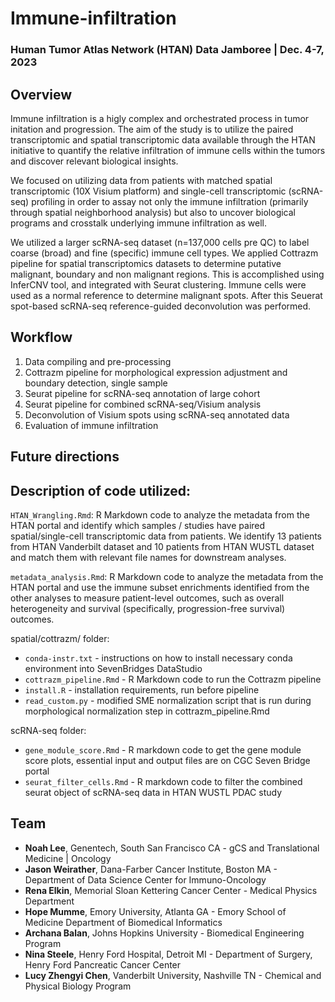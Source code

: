 # Immune-infiltration

### Human Tumor Atlas Network (HTAN) Data Jamboree | Dec. 4-7, 2023 

## Overview

Immune infiltration is a higly complex and orchestrated process in tumor initation and progression. The aim of the study is to utilize the paired transcriptomic and spatial transcriptomic data available through the HTAN initiative to quantify the relative infiltration of immune cells within the tumors and discover relevant biological insights. 

We focused on utilizing data from patients with matched spatial transcriptomic (10X Visium platform) and single-cell transcriptomic (scRNA-seq) profiling in order to assay not only the immune infiltration (primarily through spatial neighborhood analysis) but also to uncover biological programs and crosstalk underlying immune infiltration as well. 

We utilized a larger scRNA-seq dataset (n=137,000 cells pre QC) to label coarse (broad) and fine (specific) immune cell types. We applied Cottrazm pipeline for spatial transcriptomics datasets to determine putative malignant, boundary and non malignant regions. This is accomplished using InferCNV tool, and integrated with Seurat clustering. Immune cells were used as a normal reference to determine malignant spots. After this Seuerat spot-based scRNA-seq reference-guided deconvolution was performed.

## Workflow 

1. Data compiling and pre-processing
2. Cottrazm pipeline for morphological expression adjustment and boundary detection, single sample
3. Seurat pipeline for scRNA-seq annotation of large cohort
4. Seurat pipeline for combined scRNA-seq/Visium analysis
5. Deconvolution of Visium spots using scRNA-seq annotated data
6. Evaluation of immune infiltration

## Future directions

## Description of code utilized:

`HTAN_Wrangling.Rmd`: R Markdown code to analyze the metadata from the HTAN portal and identify which samples / studies have paired spatial/single-cell transcriptomic data from patients. We identify 13 patients from HTAN Vanderbilt dataset and 10 patients from HTAN WUSTL dataset and match them with relevant file names for downstream analyses.

`metadata_analysis.Rmd`: R Markdown code to analyze the metadata from the HTAN portal and use the immune subset enrichments identified from the other analyses to measure patient-level outcomes, such as overall heterogeneity and survival (specifically, progression-free survival) outcomes.

spatial/cottrazm/ folder: 
* `conda-instr.txt` - instructions on how to install necessary conda environment into SevenBridges DataStudio
* `cottrazm_pipeline.Rmd` - R Markdown code to run the Cottrazm pipeline
* `install.R` - installation requirements, run before pipeline
* `read_custom.py` - modified SME normalization script that is run during morphological normalization step in cottrazm_pipeline.Rmd

scRNA-seq folder:
* `gene_module_score.Rmd` - R markdown code to get the gene module score plots, essential input and output files are on CGC Seven Bridge portal
* `seurat_filter_cells.Rmd` - R markdown code to filter the combined seurat object of scRNA-seq data in HTAN WUSTL PDAC study

## Team

- **Noah Lee**,  Genentech, South San Francisco CA - gCS and Translational Medicine | Oncology
- **Jason Weirather**, Dana-Farber Cancer Institute, Boston MA - Department of Data Science Center for Immuno-Oncology
- **Rena Elkin**, Memorial Sloan Kettering Cancer Center - Medical Physics Department
- **Hope Mumme**, Emory University, Atlanta GA - Emory School of Medicine Department of Biomedical Informatics
- **Archana Balan**, Johns Hopkins University - Biomedical Engineering Program
- **Nina Steele**, Henry Ford Hospital, Detroit MI - Department of Surgery, Henry Ford Pancreatic Cancer Center
- **Lucy Zhengyi Chen**, Vanderbilt University, Nashville TN - Chemical and Physical Biology Program

